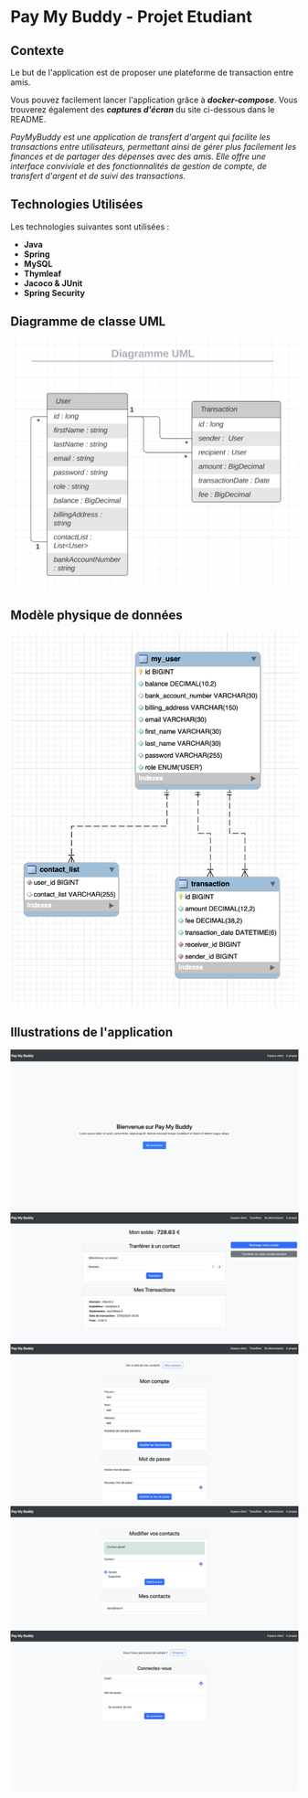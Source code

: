 # Pay My Buddy - Projet Etudiant

## Contexte

Le but de l'application est de proposer une plateforme de transaction entre amis.

Vous pouvez facilement lancer l'application grâce à ***docker-compose***.
Vous trouverez également des ***captures d'écran*** du site ci-dessous dans le README.

*PayMyBuddy est une application de transfert d'argent qui facilite les transactions entre utilisateurs, permettant ainsi de gérer plus facilement les finances et de partager des dépenses avec des amis. 
Elle offre une interface conviviale et des fonctionnalités de gestion de compte, de transfert d'argent et de suivi des transactions.*

## Technologies Utilisées

Les technologies suivantes sont utilisées :

- **Java**
- **Spring**
- **MySQL**
- **Thymleaf**
- **Jacoco & JUnit**
- **Spring Security**

## Diagramme de classe UML 

![Diagramme de classe UML](/ressources/Diagramme-UML.png)


## Modèle physique de données

![Modèle physique de données](/ressources/MPD.png)

## Illustrations de l'application

![home_page](/images/home_page.png)
![transfer](/images/transfer.png)
![account](/images/account.png)
![contact](/images/contact.png)
![login](/images/login.png)

